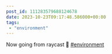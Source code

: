 ```yaml
---
post_id: 111283579688124678
date: 2023-10-23T09:17:48.586000+00:00
tags:
 - "environment"
---
```


Now going from raycast 🍬 [#environment](https://m.vogt.dev/tags/environment)
